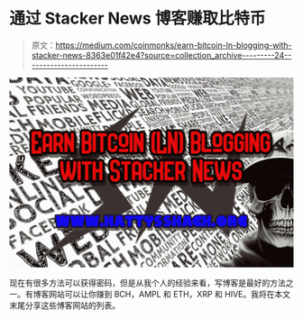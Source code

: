# 通过 Stacker News 博客赚取比特币

> 原文：<https://medium.com/coinmonks/earn-bitcoin-ln-blogging-with-stacker-news-8363e01f42e4?source=collection_archive---------24----------------------->

![](img/635d773dc026a2558fcb0109696ad59d.png)

现在有很多方法可以获得密码，但是从我个人的经验来看，写博客是最好的方法之一。有博客网站可以让你赚到 BCH，AMPL 和 ETH，XRP 和 HIVE。我将在本文末尾分享这些博客网站的列表。